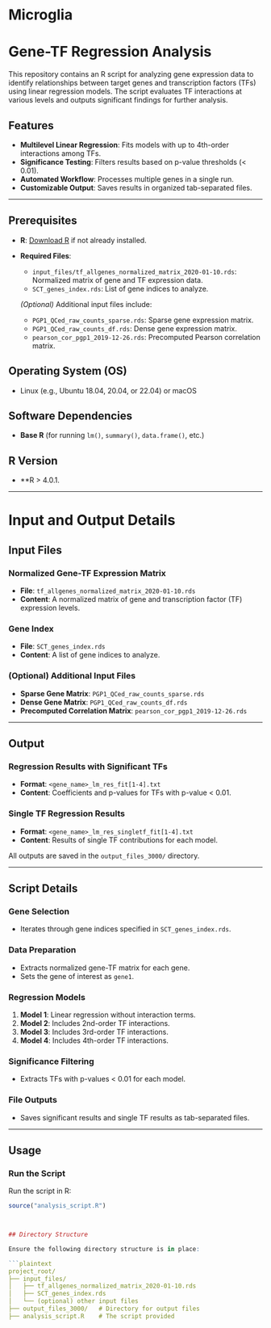 # Microglia

# Gene-TF Regression Analysis

This repository contains an R script for analyzing gene expression data to identify relationships between target genes and transcription factors (TFs) using linear regression models. The script evaluates TF interactions at various levels and outputs significant findings for further analysis.

## Features

- **Multilevel Linear Regression**: Fits models with up to 4th-order interactions among TFs.
- **Significance Testing**: Filters results based on p-value thresholds (< 0.01).
- **Automated Workflow**: Processes multiple genes in a single run.
- **Customizable Output**: Saves results in organized tab-separated files.

---

## Prerequisites

- **R**: [Download R](https://www.r-project.org/) if not already installed.
- **Required Files**:
  - `input_files/tf_allgenes_normalized_matrix_2020-01-10.rds`: Normalized matrix of gene and TF expression data.
  - `SCT_genes_index.rds`: List of gene indices to analyze.

  *(Optional)* Additional input files include:
  - `PGP1_QCed_raw_counts_sparse.rds`: Sparse gene expression matrix.
  - `PGP1_QCed_raw_counts_df.rds`: Dense gene expression matrix.
  - `pearson_cor_pgp1_2019-12-26.rds`: Precomputed Pearson correlation matrix.

## Operating System (OS)
- Linux (e.g., Ubuntu 18.04, 20.04, or 22.04) or macOS

## Software Dependencies
- **Base R** (for running `lm()`, `summary()`, `data.frame()`, etc.)

## R Version
-  **R > 4.0.1.

---

# Input and Output Details

## Input Files

### Normalized Gene-TF Expression Matrix
- **File**: `tf_allgenes_normalized_matrix_2020-01-10.rds`  
- **Content**: A normalized matrix of gene and transcription factor (TF) expression levels.

### Gene Index
- **File**: `SCT_genes_index.rds`  
- **Content**: A list of gene indices to analyze.

### (Optional) Additional Input Files
- **Sparse Gene Matrix**: `PGP1_QCed_raw_counts_sparse.rds`
- **Dense Gene Matrix**: `PGP1_QCed_raw_counts_df.rds`
- **Precomputed Correlation Matrix**: `pearson_cor_pgp1_2019-12-26.rds`

---

## Output

### Regression Results with Significant TFs
- **Format**: `<gene_name>_lm_res_fit[1-4].txt`  
- **Content**: Coefficients and p-values for TFs with p-value < 0.01.

### Single TF Regression Results
- **Format**: `<gene_name>_lm_res_singletf_fit[1-4].txt`  
- **Content**: Results of single TF contributions for each model.

All outputs are saved in the `output_files_3000/` directory.

---

## Script Details

### Gene Selection
- Iterates through gene indices specified in `SCT_genes_index.rds`.

### Data Preparation
- Extracts normalized gene-TF matrix for each gene.
- Sets the gene of interest as `gene1`.

### Regression Models
1. **Model 1**: Linear regression without interaction terms.
2. **Model 2**: Includes 2nd-order TF interactions.
3. **Model 3**: Includes 3rd-order TF interactions.
4. **Model 4**: Includes 4th-order TF interactions.

### Significance Filtering
- Extracts TFs with p-values < 0.01 for each model.

### File Outputs
- Saves significant results and single TF results as tab-separated files.

---

## Usage

### Run the Script
Run the script in R:

```r
source("analysis_script.R")



## Directory Structure

Ensure the following directory structure is in place:

```plaintext
project_root/
├── input_files/
│   ├── tf_allgenes_normalized_matrix_2020-01-10.rds
│   ├── SCT_genes_index.rds
│   └── (optional) other input files
├── output_files_3000/   # Directory for output files
├── analysis_script.R    # The script provided

